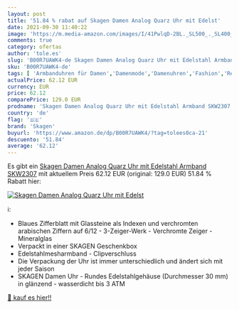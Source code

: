 ```yaml
---
layout: post
title: '51.84 % rabat auf Skagen Damen Analog Quarz Uhr mit Edelst'
date: 2021-09-30 11:40:22
image: 'https://m.media-amazon.com/images/I/41PwlqD-2BL._SL500_._SL400_.jpg'
comments: true
category: ofertas
author: 'tole.es'
slug: 'B00R7UAWK4-de Skagen Damen Analog Quarz Uhr mit Edelstahl Armband SKW2307'
sku: 'B00R7UAWK4-de'
tags: [ 'Armbanduhren für Damen','Damenmode','Damenuhren','Fashion','Regular Stores','Shops','Uhren','skagen', ]
actualPrice: 62.12 EUR
currency: EUR
price: 62.12
comparePrice: 129.0 EUR
prodname: 'Skagen Damen Analog Quarz Uhr mit Edelstahl Armband SKW2307'
country: 'de'
flag: '🇩🇪'
brand: 'Skagen'
buyurl: 'https://www.amazon.de/dp/B00R7UAWK4/?tag=tolees0ca-21'
descuento: '51.84'
average: '62.12'
---
```


Es gibt ein [Skagen Damen Analog Quarz Uhr mit Edelstahl Armband SKW2307](https://www.amazon.de/dp/B00R7UAWK4/?tag=tolees0ca-21) mit aktuellem Preis 62.12 EUR (original: 129.0 EUR) 51.84 % Rabatt hier:

[![Skagen Damen Analog Quarz Uhr mit Edelst](https://m.media-amazon.com/images/I/41PwlqD-2BL._SL500_._SL400_.jpg)](https://www.amazon.de/dp/B00R7UAWK4/?tag=tolees0ca-21)

ℹ️:

- Blaues Zifferblatt mit Glassteine als Indexen und verchromten arabischen Ziffern auf 6/12 - 3-Zeiger-Werk - Verchromte Zeiger - Mineralglas
- Verpackt in einer SKAGEN Geschenkbox
- Edelstahlmesharmband - Clipverschluss
- Die Verpackung der Uhr ist immer unterschiedlich und ändert sich mit jeder Saison
- SKAGEN Damen Uhr - Rundes Edelstahlgehäuse (Durchmesser 30 mm) in glänzend - wasserdicht bis 3 ATM

[🛒 kauf es hier!!](https://www.amazon.de/dp/B00R7UAWK4/?tag=tolees0ca-21)
